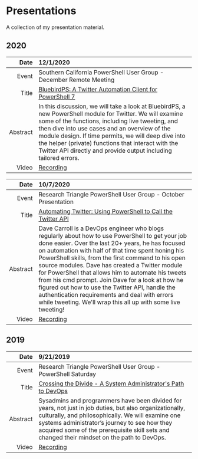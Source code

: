 # Presentations

A collection of my presentation material.

## 2020

| Date | 12/1/2020 |
|---:|:---|
| Event | Southern California PowerShell User Group - December Remote Meeting  |
| Title | [BluebirdPS: A Twitter Automation Client for PowerShell 7][SoCalBluebirdPS] |
| Abstract | In this discussion, we will take a look at BluebirdPS, a new PowerShell module for Twitter. We will examine some of the functions, including live tweeting, and then dive into use cases and an overview of the module design. If time permits, we will deep dive into the helper (private) functions that interact with the Twitter API directly and provide output including tailored errors.|
| Video | [Recording][SoCalBluebirdPSVideo]

| Date | 10/7/2020 |
|---:|:---|
| Event | Research Triangle PowerShell User Group - October Presentation |
| Title | [Automating Twitter: Using PowerShell to Call the Twitter API][RTPSUGBluebirdPS] |
| Abstract | Dave Carroll is a DevOps engineer who blogs regularly about how to use PowerShell to get your job done easier. Over the last 20+ years, he has focused on automation with half of that time spent honing his PowerShell skills, from the first command to his open source modules. Dave has created a Twitter module for PowerShell that allows him to automate his tweets from his cmd prompt. Join Dave for a look at how he figured out how to use the Twitter API, handle the authentication requirements and deal with errors while tweeting. We'll wrap this all up with some live tweeting! |
| Video | [Recording][RTPSUGBluebirdPSVideo]

## 2019

| Date | 9/21/2019 |
|---:|:---|
| Event | Research Triangle PowerShell User Group - PowerShell Saturday |
| Title | [Crossing the Divide - A System Administrator's Path to DevOps][SysAdminDevOpsPath] |
| Abstract | Sysadmins and programmers have been divided for years, not just in job duties, but also organizationally, culturally, and philosophically. We will examine one systems administrator’s journey to see how they acquired some of the prerequisite skill sets and changed their mindset on the path to DevOps. |
| Video | [Recording][SysAdminDevOpsPathVideo]

[SoCalBluebirdPS]: 2020/SoCalPSUG-December/
[SoCalBluebirdPSVideo]: https://bit.ly/2I4Va4L

[RTPSUGBluebirdPS]: 2020/RTPSUG-October/
[RTPSUGBluebirdPSVideo]: https://bit.ly/37JRbU7

[SysAdminDevOpsPath]: 2019/RTPSUG-PSSaturday/
[SysAdminDevOpsPathVideo]: https://bit.ly/2zAZxzS
